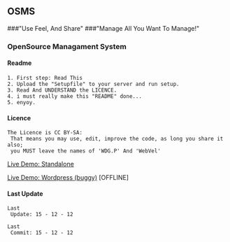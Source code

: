 ## OSMS
###"Use Feel, And Share"
###"Manage All You Want To Manage!"
### OpenSource Managament System

#### Readme
~~~~~~~~~~~~~~~~~~~~~~~~~~~~~~~~~~~~~~~~~~~~~~~~~~~~~~~~~~~~~~~~~~~~~~~
1. First step: Read This
2. Upload the "Setupfile" to your server and run setup.
3. Read And UNDERSTAND the LICENCE.
4. i must really make this "README" done...
5. enyoy.
~~~~~~~~~~~~~~~~~~~~~~~~~~~~~~~~~~~~~~~~~~~~~~~~~~~~~~~~~~~~~~~~~~~~~~~

#### Licence	
~~~~~~~~~~~~~~~~~~~~~~~~~~~~~~~~~~~~~~~~~~~~~~~~~~~~~~~~~~~~~~~~~~~~~~~
The Licence is CC BY-SA:
 That means you may use, edit, improve the code, as long you share it also;
 you MUST leave the names of 'WDG.P' And 'WebVel'
~~~~~~~~~~~~~~~~~~~~~~~~~~~~~~~~~~~~~~~~~~~~~~~~~~~~~~~~~~~~~~~~~~~~~~~

[Live Demo: Standalone](http://osms.wdgp.nl)

[Live Demo: Wordpress (buggy)](http://d.wdgp.nl/?page_id=4) [OFFLINE]

#### Last Update
~~~~~~~~~~~~~~~~~~~~~~~~~~~~~~~~~~~~~~~~~~~~~~~~~~~~~~~~~~~~~~~~~~~~~~~
Last
 Update: 15 - 12 - 12

Last
 Commit: 15 - 12 - 12
~~~~~~~~~~~~~~~~~~~~~~~~~~~~~~~~~~~~~~~~~~~~~~~~~~~~~~~~~~~~~~~~~~~~~~~